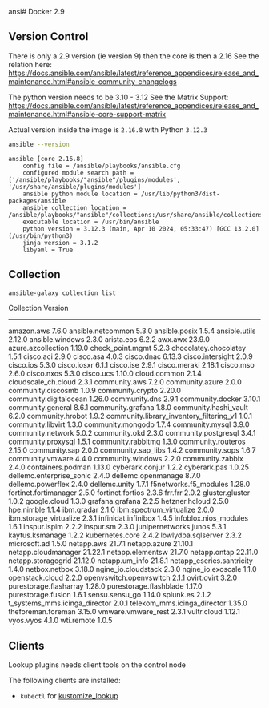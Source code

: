 ansi# Docker 2.9



## Version Control


There is only a 2.9 version (ie version 9) then the core is then a 2.16
See the relation here: https://docs.ansible.com/ansible/latest/reference_appendices/release_and_maintenance.html#ansible-community-changelogs

The python version needs to be 3.10 - 3.12
See the Matrix Support: https://docs.ansible.com/ansible/latest/reference_appendices/release_and_maintenance.html#ansible-core-support-matrix

Actual version inside the image is `2.16.8` with Python `3.12.3`

```bash
ansible --version
```
```
ansible [core 2.16.8]
    config file = /ansible/playbooks/ansible.cfg
    configured module search path = ['/ansible/playbooks/"ansible"/plugins/modules', '/usr/share/ansible/plugins/modules']
    ansible python module location = /usr/lib/python3/dist-packages/ansible
    ansible collection location = /ansible/playbooks/"ansible"/collections:/usr/share/ansible/collections
    executable location = /usr/bin/ansible
    python version = 3.12.3 (main, Apr 10 2024, 05:33:47) [GCC 13.2.0] (/usr/bin/python3)
    jinja version = 3.1.2
    libyaml = True
```

## Collection

```bash
ansible-galaxy collection list
```

Collection                               Version
---------------------------------------- -------
amazon.aws                               7.6.0
ansible.netcommon                        5.3.0
ansible.posix                            1.5.4
ansible.utils                            2.12.0
ansible.windows                          2.3.0
arista.eos                               6.2.2
awx.awx                                  23.9.0
azure.azcollection                       1.19.0
check_point.mgmt                         5.2.3
chocolatey.chocolatey                    1.5.1
cisco.aci                                2.9.0
cisco.asa                                4.0.3
cisco.dnac                               6.13.3
cisco.intersight                         2.0.9
cisco.ios                                5.3.0
cisco.iosxr                              6.1.1
cisco.ise                                2.9.1
cisco.meraki                             2.18.1
cisco.mso                                2.6.0
cisco.nxos                               5.3.0
cisco.ucs                                1.10.0
cloud.common                             2.1.4
cloudscale_ch.cloud                      2.3.1
community.aws                            7.2.0
community.azure                          2.0.0
community.ciscosmb                       1.0.9
community.crypto                         2.20.0
community.digitalocean                   1.26.0
community.dns                            2.9.1
community.docker                         3.10.1
community.general                        8.6.1
community.grafana                        1.8.0
community.hashi_vault                    6.2.0
community.hrobot                         1.9.2
community.library_inventory_filtering_v1 1.0.1
community.libvirt                        1.3.0
community.mongodb                        1.7.4
community.mysql                          3.9.0
community.network                        5.0.2
community.okd                            2.3.0
community.postgresql                     3.4.1
community.proxysql                       1.5.1
community.rabbitmq                       1.3.0
community.routeros                       2.15.0
community.sap                            2.0.0
community.sap_libs                       1.4.2
community.sops                           1.6.7
community.vmware                         4.4.0
community.windows                        2.2.0
community.zabbix                         2.4.0
containers.podman                        1.13.0
cyberark.conjur                          1.2.2
cyberark.pas                             1.0.25
dellemc.enterprise_sonic                 2.4.0
dellemc.openmanage                       8.7.0
dellemc.powerflex                        2.4.0
dellemc.unity                            1.7.1
f5networks.f5_modules                    1.28.0
fortinet.fortimanager                    2.5.0
fortinet.fortios                         2.3.6
frr.frr                                  2.0.2
gluster.gluster                          1.0.2
google.cloud                             1.3.0
grafana.grafana                          2.2.5
hetzner.hcloud                           2.5.0
hpe.nimble                               1.1.4
ibm.qradar                               2.1.0
ibm.spectrum_virtualize                  2.0.0
ibm.storage_virtualize                   2.3.1
infinidat.infinibox                      1.4.5
infoblox.nios_modules                    1.6.1
inspur.ispim                             2.2.2
inspur.sm                                2.3.0
junipernetworks.junos                    5.3.1
kaytus.ksmanage                          1.2.2
kubernetes.core                          2.4.2
lowlydba.sqlserver                       2.3.2
microsoft.ad                             1.5.0
netapp.aws                               21.7.1
netapp.azure                             21.10.1
netapp.cloudmanager                      21.22.1
netapp.elementsw                         21.7.0
netapp.ontap                             22.11.0
netapp.storagegrid                       21.12.0
netapp.um_info                           21.8.1
netapp_eseries.santricity                1.4.0
netbox.netbox                            3.18.0
ngine_io.cloudstack                      2.3.0
ngine_io.exoscale                        1.1.0
openstack.cloud                          2.2.0
openvswitch.openvswitch                  2.1.1
ovirt.ovirt                              3.2.0
purestorage.flasharray                   1.28.0
purestorage.flashblade                   1.17.0
purestorage.fusion                       1.6.1
sensu.sensu_go                           1.14.0
splunk.es                                2.1.2
t_systems_mms.icinga_director            2.0.1
telekom_mms.icinga_director              1.35.0
theforeman.foreman                       3.15.0
vmware.vmware_rest                       2.3.1
vultr.cloud                              1.12.1
vyos.vyos                                4.1.0
wti.remote                               1.0.5

## Clients

Lookup plugins needs client tools on the control node

The following clients are installed:
* `kubectl` for [kustomize_lookup](https://docs.ansible.com/ansible/latest/collections/kubernetes/core/kustomize_lookup.html)